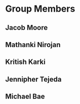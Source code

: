 # Group Members
## Jacob Moore
## Mathanki Nirojan
## Kritish Karki
## Jennipher Tejeda
## Michael Bae